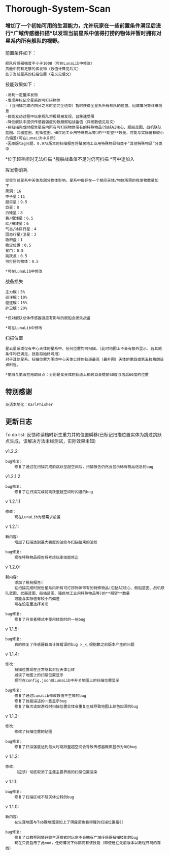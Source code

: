 # Thorough-System-Scan

### 增加了一个初始可用的生涯能力，允许玩家在一些前置条件满足后进行“广域传感器扫描”以发现当前星系中值得打捞的物体并暂时拥有对星系内所有舰队的视野。

前置条件如下：

	舰队传感器强度不小于1000（可在LunaLib中修改）
	货舱中拥有足够的挥发物（数值计算见后文）
	处于当前星系的扫描位置（定义见后文）

技能效果如下：

	-消耗一定量挥发物
	-发现并标记全星系的可打捞物体
	-（当扫描完成约四分之三时至完全结束）暂时获得全星系所有舰队的位置、组成情况等详细信息
	-技能发动过程中玩家舰队将极易被发现，且移速受限
	-降低舰队中提供传感器强度的数艘舰船战备值（详细数值见后文）
	-在扫描完成时报告星系内所有可打捞物体带有的特殊物品(包括AI核心、舰船蓝图、战机联队蓝图、武器蓝图、船插蓝图、殖民地工业用特殊物品等)的**期望**数量，可能与实际值有较小的偏差(可在LunaLib中关闭)
	-因原版tag问题，0.97a版本的扫描报告将殖民地工业用特殊物品归类于“其他特殊物品”分类中

*位于超空间时无法扫描
*舰船战备值不足时仍可扫描
*可中途加入

挥发物消耗

	仅受当前星系中天体及部分物体影响。星系中每存在一个相应天体/物体所需的挥发物数量如下：
	黑洞：16
	中子星：11
	超巨星：9.5
	巨星：8
	白矮星：8
	黄/橙矮星：6.5
	红/褐矮星：6
	气态/冰巨行星：4
	固态行星/卫星：2
	吸积盘：1
	稳定位置：0.5
	星门：0.5
	跳跃点：0.5
	可打捞的物体：0.5
	
	*可在LunaLib中修改

战备损失

	主力舰：5%
	巡洋舰：10%
	驱逐舰：15%
	护卫舰：20%
	
	*仅对舰队总体传感器强度有影响的舰船会损失战备
	
	*可在LunaLib中修改

扫描位置

	星云星系或仅有中心天体的星系中，任何位置均可扫描。（此时地图上不会有额外显示，若其他条件均已满足，技能将始终可用）
	对于其他星系，扫描位置为围绕中心天体公转的轨道最高（最外围）天体的第四或第五拉格朗日点附近。
	
	*第四与第五拉格朗日点：分别是某天体的轨道上相较自身提前60度与落后60度的位置


## 特别感谢
	英语本地化：KarlPhisher


## 更新日志

To do list:
	反馈称读档时新生重力井的位置瞬移(已标记扫描位置实体为跳过跳跃点生成，该解决方法未经测试，实际效果未知)

v1.2.2

	bug修复:
		修复了通过在扫描完成前跳跃至超空间后，扫描报告仍然会显示稀有物品信息的bug

v1.2.1.2

	bug修复:
		修复了在扫描完成前跳跃至超空间时闪退的bug

v 1.2.1.1

	修改：
		现在LunaLib为硬需求前置

v 1.2.1:

	新内容:
		增加了扫描达到最大强度的波纹与扫描结束的波纹

	bug修复:
		现在特殊物品报告将考虑玩家技能修正

v 1.2.0:

	新内容:
		添加了椛椛报告(
		在扫描完成时报告星系内所有可打捞物体带有的特殊物品(包括AI核心、舰船蓝图、战机联队蓝图、武器蓝图、船插蓝图、殖民地工业用特殊物品等)的**期望**数量
		可能与实际值有较小的偏差
		可在设定里选择关闭

	bug修复:
		修复了开发者模式中使用技能时的一些bug


v 1.1.5:

    bug修复:
        真的修复了传感器截面计算错误的bug >_<,很抱歉之前版本产生的问题

v 1.1.4:

    修改:
        扫描位置现在正常随其对应天体公转
        减淡了地图上的扫描位置显示
        现可在config.json或LunaLib中开关地图上的扫描位置显示

    bug修复:
        修复了通过LunaLib修改数值不生效的bug
        修复了技能描述的一些显示bug
        修复了每次读取游戏时扫描位置实体会重复生成导致地图上颜色加深的bug

v 1.1.3:

    修改:
        修改了扫描位置的贴图

    bug修复:
        修复了扫描强度达到最大时跳跃至超空间会导致传感器截面显示为0的bug

v 1.1.2:

    修改:
        （应该）彻底取消了生涯主要界面的扫描位置渲染

v 1.1.1:

    bug修复:
        修复了扫描区域不随天体公转的bug

v 1.1.0:

    新内容:
        在生涯地图与Tab键地图里加上了琪露诺也看得懂的扫描位置指引

    bug修复:
        修复了以教程剧情开始生涯模式时玩家不会拥有广域传感器扫描技能的bug
        现在只要启用了此mod，任何情况下你都拥有该技能（即使是在先前版本以教程开局的存档）